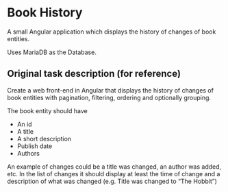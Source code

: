 # Book History

A small Angular application which displays the history of changes of book entities.

Uses MariaDB as the Database.

## Original task description (for reference)

Create a web front-end in Angular that displays the history of changes of book entities with pagination, filtering, ordering and optionally grouping.

The book entity should have 
* An id
* A title
* A short description
* Publish date
* Authors

An example of changes could be a title was changed, an author was added, etc.
In the list of changes it should display at least the time of change and a description of what was changed (e.g. Title was changed to “The Hobbit”)
